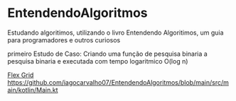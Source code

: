 # EntendendoAlgoritmos
 Estudando algoritimos, utilizando o livro Entendendo Algoritimos, um guia para programadores e outros curiosos


primeiro Estudo de Caso: Criando uma função de pesquisa binaria 
a pesquisa binaria e executada com tempo logaritmico O(log n)

[Flex Grid](http://exemplo.com/)
https://github.com/iagocarvalho07/EntendendoAlgoritmos/blob/main/src/main/kotlin/Main.kt
